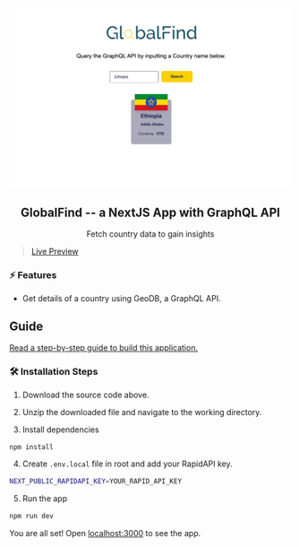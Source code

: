 ![cover](assets/cover.png)

<div align="center">
	<h2>GlobalFind -- a NextJS App with GraphQL API</h2>
	<p>Fetch country data to gain insights</p>
</div>

> [Live Preview](https://global-find.netlify.app/)

### ⚡️ Features

- Get details of a country using GeoDB, a GraphQL API.

## Guide

[Read a step-by-step guide to build this application.](https://rapidapi.com/guides/build-graphql-app)

### 🛠️ Installation Steps

1. Download the source code above. 

2. Unzip the downloaded file and navigate to the working directory.

3. Install dependencies

```bash
npm install
```

4. Create `.env.local` file in root and add your RapidAPI key.

```bash
NEXT_PUBLIC_RAPIDAPI_KEY=YOUR_RAPID_API_KEY
```

5. Run the app

```bash
npm run dev
```

You are all set! Open [localhost:3000](http://localhost:3000/) to see the app.
